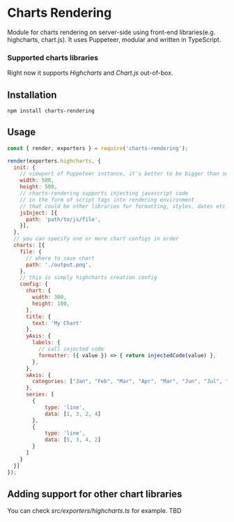 # Charts Rendering

Module for charts rendering on server-side using front-end libraries(e.g. highcharts, chart.js).
It uses Puppeteer, modular and written in TypeScript.

### Supported charts libraries

Right now it supports *Highcharts* and *Chart.js* out-of-box.

## Installation

`npm install charts-rendering`

## Usage

```javascript
const { render, exporters } = require('charts-rendering');

render(exporters.highcharts, {
  init: {
    // viewport of Puppeteer instance, it's better to be bigger than supposed chart size
    width: 500,
    height: 500,
    // charts-rendering supports injecting javascript code
    // in the form of script tags into rendering environment
    // that could be other libraries for formatting, styles, dates etc
    jsInject: [{
      path: 'path/to/js/file',
    }],
  },
  // you can specify one or more chart configs in order 
  charts: [{
    file: {
      // where to save chart
      path: './output.png',
    },
    // this is simply highcharts creation config
    config: {
      chart: {
        width: 300,
        height: 100,
      },
      title: {
        text: 'My Chart'
      },
      yAxis: {
        labels: {
          // call injected code
          formatter: ({ value }) => { return injectedCode(value) },
        },
      },
      xAxis: {
        categories: ["Jan", "Feb", "Mar", "Apr", "Mar", "Jun", "Jul", "Aug", "Sep", "Oct", "Nov", "Dec"]
      },
      series: [
        {
            type: 'line',
            data: [1, 3, 2, 4]
        },
        {
            type: 'line',
            data: [5, 3, 4, 2]
        }
      ]
    }
  }]
});
```

## Adding support for other chart libraries

You can check *src/exporters/highcharts.ts* for example.
TBD
